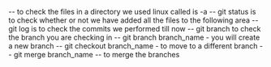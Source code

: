 -- to check the files in a directory we used linux called is -a
-- git status is to check whether or not we have added all the files to the following area
-- git log is to check the commits we performed till now
-- git branch to check the branch you are checking in
-- git branch branch_name - you will create a new branch
-- git checkout branch_name - to move to a different branch
-- git merge branch_name -- to merge the branches  
